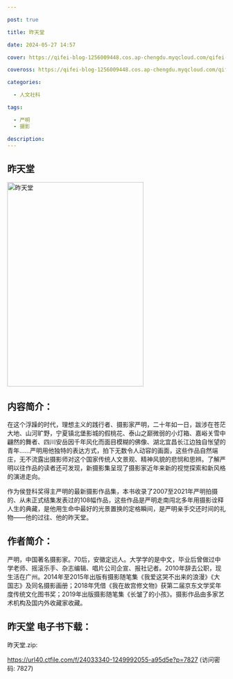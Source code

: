 ```yaml
---

post: true

title: 昨天堂

date: 2024-05-27 14:57

cover: https://qifei-blog-1256009448.cos.ap-chengdu.myqcloud.com/qifei-blog/660aa1ce9f345e8d03df784d.jpg

coveross: https://qifei-blog-1256009448.cos.ap-chengdu.myqcloud.com/qifei-blog/660aa1ce9f345e8d03df784d.jpg

categories:

  - 人文社科

tags:

  - 严明
  - 摄影

description:
---
```


## 昨天堂
<img alt="昨天堂 " class="aligncenter loading" data-was-processed="true" decoding="async" fetchpriority="high" height="471" src="https://qifei-blog-1256009448.cos.ap-chengdu.myqcloud.com/qifei-blog/660aa1ce9f345e8d03df784d.jpg" style="cursor: zoom-in;" width="314"/>

## 内容简介：

在这个浮躁的时代，理想主义的践行者、摄影家严明，二十年如一日，跋涉在苍茫大地、山河旷野，宁夏镇北堡影城的假桃花、泰山之巅微弱的小灯箱、嘉峪关雪中翩然的舞者、四川安岳因千年风化而面目模糊的佛像、湖北宜昌长江边独自怅望的青年……严明用他独特的表达方式，拍下无数令人动容的画面，这些作品自然端庄，无不流露出摄影师对这个国家传统人文景观、精神风貌的悲悯和思辨。了解严明以往作品的读者还可发现，新摄影集呈现了摄影家近年来新的视觉探索和新风格的演进走向。

作为侯登科奖得主严明的最新摄影作品集，本书收录了2007至2021年严明拍摄的、从未正式结集发表过的108幅作品，这些作品是严明走南闯北多年用摄影诠释人生的典藏，是他用生命中最好的光景置换的定格瞬间，是严明亲手交还时间的礼物——他的过往、他的昨天堂。

## 作者简介：

严明，中国著名摄影家。70后，安徽定远人。大学学的是中文，毕业后曾做过中学老师、摇滚乐手、杂志编辑、唱片公司企宣、报社记者。2010年辞去公职，现生活在广州。2014年至2015年出版有摄影随笔集《我爱这哭不出来的浪漫》《大国志》及同名摄影画册；2018年凭借《我在故宫修文物》获第二届京东文学奖年度传统文化图书奖；2019年出版摄影随笔集《长皱了的小孩》。摄影作品由多家艺术机构及国内外收藏家收藏。

## 昨天堂 电子书下载：



昨天堂.zip: 

https://url40.ctfile.com/f/24033340-1249992055-a95d5e?p=7827 (访问密码: 7827)

